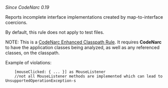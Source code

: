 *Since CodeNarc 0.19*

Reports incomplete interface implementations created by map-to-interface
coercions.

By default, this rule does not apply to test files.

NOTE: This is a [CodeNarc Enhanced Classpath
Rule](./codenarc-enhanced-classpath-rules.html). It requires
**CodeNarc** to have the application classes being analyzed, as well as
any referenced classes, on the classpath.

Example of violations:

``` 
    [mouseClicked: { ... }] as MouseListener
    //not all MouseListener methods are implemented which can lead to UnsupportedOperationException-s
```
